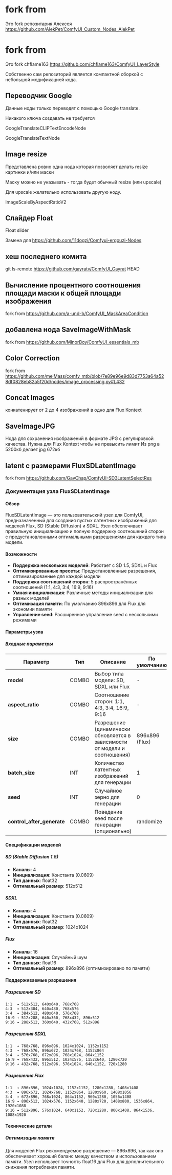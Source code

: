 # fork from  
Это fork репозитария Алексея
https://github.com/AlekPet/ComfyUI_Custom_Nodes_AlekPet
 
# fork from

Это fork chflame163
https://github.com/chflame163/ComfyUI_LayerStyle

Собственно сам репозиторий является компактной сборкой с небольшой модификацией кода.

## Переводчик Google

Данные ноды только переводят с помощью Google translate.

Никакого ключа создавать не требуется

GoogleTranslateCLIPTextEncodeNode

GoogleTranslateTextNode

## Image resize

Представлена ровно одна нода которая позволяет делать resize картинки и/или маски

Маску можно не указывать - тогда будет обычный resize (или upscale)

Для upscale желательно использовать другую ноду.

ImageScaleByAspectRatioV2

## Слайдер Float

Float slider

Замена для 
https://github.com/11dogzi/Comfyui-ergouzi-Nodes


## хеш последнего комита
git ls-remote https://github.com/gayratv/ComfyUI_Gayrat HEAD


## Вычисление процентного соотношения площади маски к общей площади изображения

fork from https://github.com/a-und-b/ComfyUI_MaskAreaCondition

## добавлена нода SaveImageWithMask

fork from
https://github.com/MinorBoy/ComfyUI_essentials_mb

## Color Correction
fork from
https://github.com/melMass/comfy_mtb/blob/7e89e96e9d83d7753a64a528df0828eb82a5f20d/nodes/image_processing.py#L432

## Concat Images
конкатенирует от 2 до 4 изображений в одно для Flux Kontext

## SaveImageJPG
Нода для сохранения изображений в формате JPG с регулировкой качества.
Нужна для Flux Kontext чтобы не превысить лимит 
Из png в 5200кб делает jpg 672кб

## latent с размерами FluxSDLatentImage

fork from
https://github.com/GavChap/ComfyUI-SD3LatentSelectRes

### Документация узла FluxSDLatentImage

#### Обзор

FluxSDLatentImage — это пользовательский узел для ComfyUI, предназначенный для создания пустых латентных изображений для моделей Flux, SD (Stable Diffusion) и SDXL. Узел обеспечивает правильную инициализацию и полную поддержку соотношений сторон с предустановленными оптимальными разрешениями для каждого типа модели.

#### Возможности

- **Поддержка нескольких моделей**: Работает с SD 1.5, SDXL и Flux
- **Оптимизированные пресеты**: Предустановленные разрешения, оптимизированные для каждой модели
- **Поддержка соотношений сторон**: 5 распространённых соотношений (1:1, 4:3, 3:4, 16:9, 9:16)
- **Умная инициализация**: Различные методы инициализации для разных моделей
- **Оптимизация памяти**: По умолчанию 896x896 для Flux для экономии памяти
- **Управление seed**: Расширенное управление seed с несколькими режимами

#### Параметры узла

##### Входные параметры

| Параметр | Тип | Описание | По умолчанию |
|----------|-----|----------|--------------|
| **model** | COMBO | Выбор типа модели: SD, SDXL или Flux | - |
| **aspect_ratio** | COMBO | Соотношение сторон: 1:1, 4:3, 3:4, 16:9, 9:16 | - |
| **size** | COMBO | Разрешение (динамически обновляется в зависимости от модели и соотношения) | 896x896 (Flux) |
| **batch_size** | INT | Количество латентных изображений для генерации | 1 |
| **seed** | INT | Случайное зерно для генерации | 0 |
| **control_after_generate** | COMBO | Поведение seed после генерации (опционально) | randomize |



#### Спецификации моделей

##### SD (Stable Diffusion 1.5)
- **Каналы**: 4
- **Инициализация**: Константа (0.0609)
- **Тип данных**: float32
- **Оптимальный размер**: 512x512

##### SDXL
- **Каналы**: 4
- **Инициализация**: Константа (0.0609)
- **Тип данных**: float32
- **Оптимальный размер**: 1024x1024

##### Flux
- **Каналы**: 16
- **Инициализация**: Случайный шум
- **Тип данных**: float16
- **Оптимальный размер**: 896x896 (оптимизировано по памяти)

#### Поддерживаемые разрешения

##### Разрешения SD
```
1:1  → 512x512, 640x640, 768x768
4:3  → 512x384, 640x480, 768x576
3:4  → 384x512, 480x640, 576x768
16:9 → 512x288, 640x360, 768x432, 896x512
9:16 → 288x512, 360x640, 432x768, 512x896
```

##### Разрешения SDXL
```
1:1  → 768x768, 896x896, 1024x1024, 1152x1152
4:3  → 768x576, 896x672, 1024x768, 1152x864
3:4  → 576x768, 672x896, 768x1024, 864x1152
16:9 → 768x432, 896x512, 1024x576, 1152x640, 1280x720
9:16 → 432x768, 512x896, 576x1024, 640x1152, 720x1280
```

##### Разрешения Flux
```
1:1  → 896x896, 1024x1024, 1152x1152, 1280x1280, 1408x1408
4:3  → 896x672, 1024x768, 1152x864, 1280x960, 1408x1056
3:4  → 672x896, 768x1024, 864x1152, 960x1280, 1056x1408
16:9 → 896x512, 1024x576, 1152x640, 1280x720, 1408x800, 1536x864, 1920x1088
9:16 → 512x896, 576x1024, 640x1152, 720x1280, 800x1408, 864x1536, 1088x1920
```


#### Технические детали

##### Оптимизация памяти
Для моделей Flux рекомендуемое разрешение — 896x896, так как оно обеспечивает хороший баланс между качеством и использованием памяти. Узел использует точность float16 для Flux для дополнительного снижения потребления памяти.

